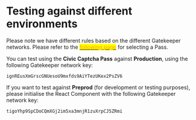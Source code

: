 # Testing against different environments

Please note we have different rules based on the different Gatekeeper networks. Please refer to the [<mark style="color:orange;">following page</mark>](https://docs.civic.com/civic-pass/selecting-a-pass) <mark style="color:orange;"></mark> for selecting a Pass.

You can test using the **Civic Captcha Pass** against **Production**, using the following Gatekeeper network key:

```
ignREusXmGrscGNUesoU9mxfds9AiYTezUKex2PsZV6
```

If you want to test against **Preprod** (for development or testing purposes), please initialise the React Component with the following Gatekeeper network key:

```
tigoYhp9SpCDoCQmXGj2im5xa3mnjR1zuXrpCJ5ZRmi
```
